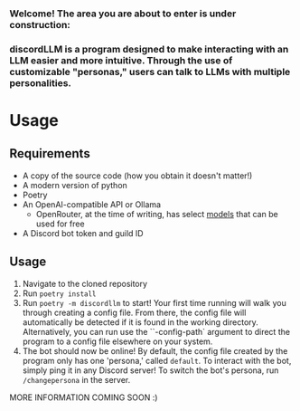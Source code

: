 ### Welcome! The area you are about to enter is under construction:
### discordLLM is a program designed to make interacting with an LLM easier and more intuitive. Through the use of customizable "personas," users can talk to LLMs with multiple personalities.

# Usage
## Requirements
- A copy of the source code (how you obtain it doesn't matter!)
- A modern version of python
- Poetry
- An OpenAI-compatible API or Ollama  
  - OpenRouter, at the time of writing, has select [models](https://openrouter.ai/docs/models) that can be used for free  
- A Discord bot token and guild ID
## Usage
1. Navigate to the cloned repository
2. Run `poetry install`
3. Run `poetry -m discordllm` to start! Your first time running will walk you through creating a config file. From there, the config file will automatically be detected if it is found in the working directory. Alternatively, you can run use the ``-config-path` argument to direct the program to a config file elsewhere on your system.
4. The bot should now be online! By default, the config file created by the program only has one 'persona,' called `default`. To interact with the bot, simply ping it in any Discord server! To switch the bot's persona, run `/changepersona` in the server.

MORE INFORMATION COMING SOON :)

